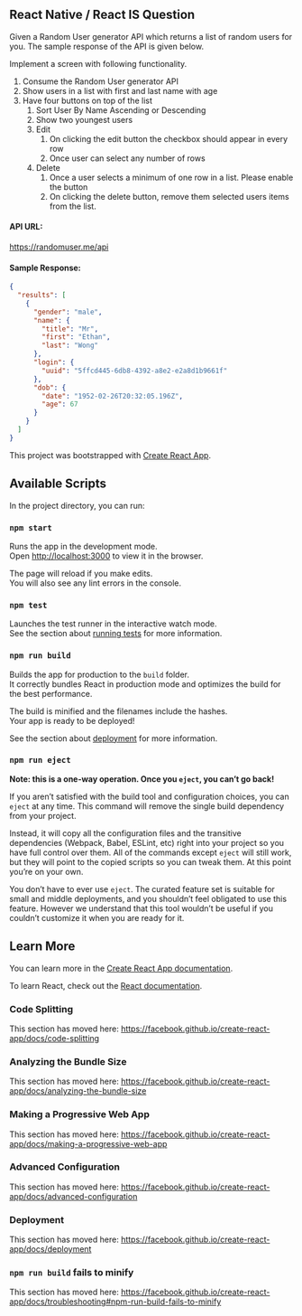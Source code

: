 ## React Native / React IS Question

Given a Random User generator API which returns a list of random users for you. The sample response of the API is given below.

Implement a screen with following functionality.<br />

1. Consume the Random User generator API
2. Show users in a list with first and last name with age
3. Have four buttons on top of the list
   1. Sort User By Name Ascending or Descending
   2. Show two youngest users
   3. Edit
      1. On clicking the edit button the checkbox should appear in every row
      2. Once user can select any number of rows
   4. Delete
      1. Once a user selects a minimum of one row in a list. Please enable the button
      2. On clicking the delete button, remove them selected users items from the list.

#### API URL:

https://randomuser.me/api<br />
#### Sample Response:

```json
{
  "results": [
    {
      "gender": "male",
      "name": {
        "title": "Mr",
        "first": "Ethan",
        "last": "Wong"
      },
      "login": {
        "uuid": "5ffcd445-6db8-4392-a8e2-e2a8d1b9661f"
      },
      "dob": {
        "date": "1952-02-26T20:32:05.196Z",
        "age": 67
      }
    }
  ]
}
```

This project was bootstrapped with [Create React App](https://github.com/facebook/create-react-app).

## Available Scripts

In the project directory, you can run:

### `npm start`

Runs the app in the development mode.<br />
Open [http://localhost:3000](http://localhost:3000) to view it in the browser.

The page will reload if you make edits.<br />
You will also see any lint errors in the console.

### `npm test`

Launches the test runner in the interactive watch mode.<br />
See the section about [running tests](https://facebook.github.io/create-react-app/docs/running-tests) for more information.

### `npm run build`

Builds the app for production to the `build` folder.<br />
It correctly bundles React in production mode and optimizes the build for the best performance.

The build is minified and the filenames include the hashes.<br />
Your app is ready to be deployed!

See the section about [deployment](https://facebook.github.io/create-react-app/docs/deployment) for more information.

### `npm run eject`

**Note: this is a one-way operation. Once you `eject`, you can’t go back!**

If you aren’t satisfied with the build tool and configuration choices, you can `eject` at any time. This command will remove the single build dependency from your project.

Instead, it will copy all the configuration files and the transitive dependencies (Webpack, Babel, ESLint, etc) right into your project so you have full control over them. All of the commands except `eject` will still work, but they will point to the copied scripts so you can tweak them. At this point you’re on your own.

You don’t have to ever use `eject`. The curated feature set is suitable for small and middle deployments, and you shouldn’t feel obligated to use this feature. However we understand that this tool wouldn’t be useful if you couldn’t customize it when you are ready for it.

## Learn More

You can learn more in the [Create React App documentation](https://facebook.github.io/create-react-app/docs/getting-started).

To learn React, check out the [React documentation](https://reactjs.org/).

### Code Splitting

This section has moved here: https://facebook.github.io/create-react-app/docs/code-splitting

### Analyzing the Bundle Size

This section has moved here: https://facebook.github.io/create-react-app/docs/analyzing-the-bundle-size

### Making a Progressive Web App

This section has moved here: https://facebook.github.io/create-react-app/docs/making-a-progressive-web-app

### Advanced Configuration

This section has moved here: https://facebook.github.io/create-react-app/docs/advanced-configuration

### Deployment

This section has moved here: https://facebook.github.io/create-react-app/docs/deployment

### `npm run build` fails to minify

This section has moved here: https://facebook.github.io/create-react-app/docs/troubleshooting#npm-run-build-fails-to-minify
